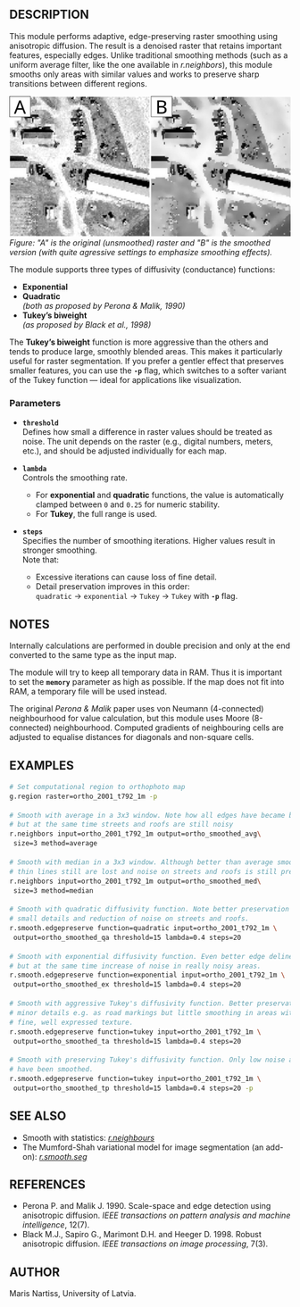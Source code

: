 ## DESCRIPTION

This module performs adaptive, edge-preserving raster smoothing
using anisotropic diffusion. The result is a denoised raster that
retains important features, especially edges. Unlike traditional
smoothing methods (such as a uniform average filter, like the one available
in *r.neighbors*), this module smooths only areas with similar values
and works to preserve sharp transitions between different regions.

![An example of smoothed image](r_smooth_edgepreserve.jpg)  
*Figure: "A" is the original (unsmoothed) raster and
"B" is the smoothed version (with quite agressive settings to emphasize
smoothing effects).*

The module supports three types of diffusivity (conductance) functions:

- **Exponential**
- **Quadratic**  
  *(both as proposed by Perona & Malik, 1990)*
- **Tukey’s biweight**  
  *(as proposed by Black et al., 1998)*

The **Tukey’s biweight** function is more aggressive than the others and
tends to produce large, smoothly blended areas. This makes it
particularly useful for raster segmentation. If you prefer a gentler
effect that preserves smaller features, you can use the **`-p`** flag,
which switches to a softer variant of the Tukey function — ideal for
applications like visualization.

### Parameters

- **`threshold`**  
  Defines how small a difference in raster values should be treated as
  noise. The unit depends on the raster (e.g., digital numbers, meters,
  etc.), and should be adjusted individually for each map.

- **`lambda`**  
  Controls the smoothing rate.
  - For **exponential** and **quadratic** functions, the value is
  automatically clamped between `0` and `0.25` for numeric stability.
  - For **Tukey**, the full range is used.

- **`steps`**  
  Specifies the number of smoothing iterations. Higher values result
  in stronger smoothing.  
  Note that:
  - Excessive iterations can cause loss of fine detail.
  - Detail preservation improves in this order:  
    `quadratic` → `exponential` → `Tukey` → `Tukey` with **`-p`** flag.

## NOTES

Internally calculations are performed in double precision and only at the end
converted to the same type as the input map.

The module will try to keep all temporary data in RAM. Thus it is important
to set the **`memory`** parameter as high as possible.  If the map does
not fit into RAM, a temporary file will be used instead.

The original *Perona & Malik* paper uses von Neumann (4-connected)
neighbourhood for value calculation, but this module uses Moore
(8-connected) neighbourhood. Computed gradients of neighbouring cells
are adjusted to equalise distances for diagonals and non-square cells.

## EXAMPLES

```sh
# Set computational region to orthophoto map
g.region raster=ortho_2001_t792_1m -p

# Smooth with average in a 3x3 window. Note how all edges have became blurry
# but at the same time streets and roofs are still noisy
r.neighbors input=ortho_2001_t792_1m output=ortho_smoothed_avg\
 size=3 method=average

# Smooth with median in a 3x3 window. Although better than average smoothing,
# thin lines still are lost and noise on streets and roofs is still present.
r.neighbors input=ortho_2001_t792_1m output=ortho_smoothed_med\
 size=3 method=median

# Smooth with quadratic diffusivity function. Note better preservation of
# small details and reduction of noise on streets and roofs.
r.smooth.edgepreserve function=quadratic input=ortho_2001_t792_1m \
 output=ortho_smoothed_qa threshold=15 lambda=0.4 steps=20

# Smooth with exponential diffusivity function. Even better edge delineation
# but at the same time increase of noise in really noisy areas.
r.smooth.edgepreserve function=exponential input=ortho_2001_t792_1m \
 output=ortho_smoothed_ex threshold=15 lambda=0.4 steps=20

# Smooth with aggressive Tukey's diffusivity function. Better preservation of
# minor details e.g. as road markings but little smoothing in areas with
# fine, well expressed texture.
r.smooth.edgepreserve function=tukey input=ortho_2001_t792_1m \
 output=ortho_smoothed_ta threshold=15 lambda=0.4 steps=20

# Smooth with preserving Tukey's diffusivity function. Only low noise areas
# have been smoothed.
r.smooth.edgepreserve function=tukey input=ortho_2001_t792_1m \
 output=ortho_smoothed_tp threshold=15 lambda=0.4 steps=20 -p
```

## SEE ALSO

- Smooth with statistics: *[r.neighbours](r.neighbours)*
- The Mumford-Shah variational model for image segmentation (an add-on):
*[r.smooth.seg](https://grass.osgeo.org/grass84/manuals/addons/r.smooth.seg.html)*

## REFERENCES

- Perona P. and Malik J. 1990. Scale-space and edge detection using anisotropic
diffusion. *IEEE transactions on pattern analysis and machine intelligence*,
12(7).
- Black M.J., Sapiro G., Marimont D.H. and Heeger D. 1998. Robust anisotropic
diffusion. *IEEE transactions on image processing*, 7(3).

## AUTHOR

Maris Nartiss, University of Latvia.
